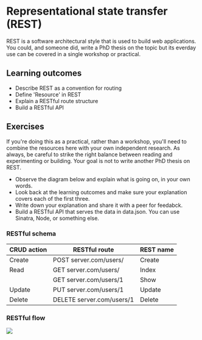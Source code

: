 # Representational state transfer (REST)

REST is a software architectural style that is used to build web applications. You could, and someone did, write a PhD thesis on the topic but its everday use can be covered in a single workshop or practical.

## Learning outcomes

- Describe REST as a convention for routing
- Define 'Resource' in REST
- Explain a RESTful route structure
- Build a RESTful API

## Exercises

If you're doing this as a practical, rather than a workshop, you'll need to combine the resources here with your own independent research. As always, be careful to strike the right balance between reading and experimenting or building. Your goal is not to write another PhD thesis on REST.

- Observe the diagram below and explain what is going on, in your own words.
- Look back at the learning outcomes and make sure your explanation covers each of the first three.
- Write down your explanation and share it with a peer for feedabck.
- Build a RESTful API that serves the data in data.json. You can use Sinatra, Node, or something else.

### RESTful schema

| CRUD action  | RESTful route  | REST name  |
|---|---|---|
| Create  | POST server.com/users/  | Create  |
| Read  | GET server.com/users/  | Index  |
|   | GET server.com/users/1  | Show  |
| Update  | PUT server.com/users/1  | Update  |
| Delete  | DELETE server.com/users/1  | Delete  |

### RESTful flow

![](./images/restful_routing.jpg)
